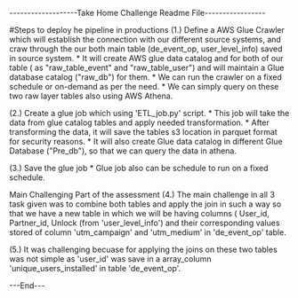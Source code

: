 -------------------Take Home Challenge Readme File-----------------

#Steps to deploy he pipeline in productions
(1.) Define a AWS Glue Crawler which will establish the connection with our different source systems, and craw through the our both main table (de_event_op, user_level_info) saved in source system.
	  * It will create AWS glue data catalog and for both of our table ( as "raw_table_event" and "raw_table_user")  and will maintain a Glue database catalog ("raw_db") for them.
	  * We can run the crawler on a fixed schedule or on-demand as per the need.
	  * We can simply query on these two raw layer tables also using AWS Athena.
	  
(2.) Create a glue job which using 'ETL_job.py' script.
	  * This job will take the data from glue catalog tables and apply needed transformation.
	  * After transforming the data, it will save the tables s3 location in parquet format for security reasons.
	  * It will also create Glue data catalog in different Glue Database ("Pre_db"), so that we can query the data in athena.
	  
(3.) Save the glue job
	  * Glue job also can be schedule to run on a fixed schedule.

Main Challenging Part of the assessment
(4.) The main challenge in all 3 task given was to combine both tables and apply the join in such a way so that we have a new table in which we will be having columns ( User_id, Partner_id, Unlock (from 'user_level_info') and their corresponding values stored of column 'utm_campaign' and 'utm_medium' in 'de_event_op' table.

(5.) It was challenging becuase for applying the joins on these two tables was not simple as 'user_id' was save in a array_column 'unique_users_installed' in table 'de_event_op'.

---End---
